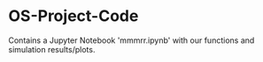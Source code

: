 # OS-Project-Code
Contains a Jupyter Notebook 'mmmrr.ipynb' with our functions and simulation results/plots.

